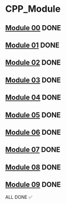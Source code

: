 # CPP_Module
## [Module 00](https://github.com/Daniel-0liver/CPP_Module/tree/main/CPP_Module_00) DONE
## [Module 01](https://github.com/Daniel-0liver/CPP_Module/tree/main/CPP_Module_01) DONE
## [Module 02](https://github.com/Daniel-0liver/CPP_Module/tree/main/CPP_Module_02) DONE
## [Module 03](https://github.com/Daniel-0liver/CPP_Module/tree/main/CPP_Module_03) DONE
## [Module 04](https://github.com/Daniel-0liver/CPP_Module/tree/main/CPP_Module_04) DONE
## [Module 05](https://github.com/Daniel-0liver/CPP_Module/tree/main/CPP_Module_05) DONE
## [Module 06](https://github.com/Daniel-0liver/CPP_Module/tree/main/CPP_Module_06) DONE
## [Module 07](https://github.com/Daniel-0liver/CPP_Module/tree/main/CPP_Module_07) DONE
## [Module 08](https://github.com/Daniel-0liver/CPP_Module/tree/main/CPP_Module_08) DONE
## [Module 09](https://github.com/Daniel-0liver/CPP_Module/tree/main/CPP_Module_09) DONE

ALL DONE ✅
